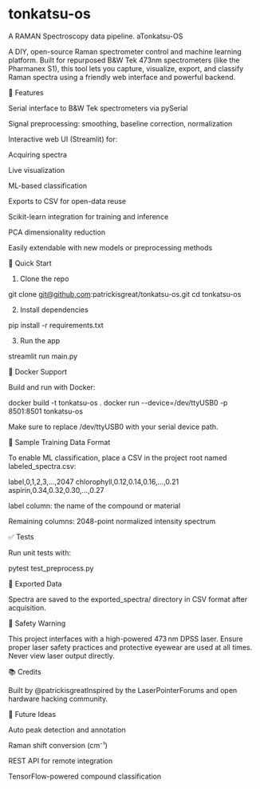 # tonkatsu-os
A RAMAN Spectroscopy data pipeline. 
aTonkatsu-OS

A DIY, open-source Raman spectrometer control and machine learning platform. Built for repurposed B&W Tek 473nm spectrometers (like the Pharmanex S1), this tool lets you capture, visualize, export, and classify Raman spectra using a friendly web interface and powerful backend.

🔧 Features

Serial interface to B&W Tek spectrometers via pySerial

Signal preprocessing: smoothing, baseline correction, normalization

Interactive web UI (Streamlit) for:

Acquiring spectra

Live visualization

ML-based classification

Exports to CSV for open-data reuse

Scikit-learn integration for training and inference

PCA dimensionality reduction

Easily extendable with new models or preprocessing methods

🚀 Quick Start

1. Clone the repo

git clone git@github.com:patrickisgreat/tonkatsu-os.git
cd tonkatsu-os

2. Install dependencies

pip install -r requirements.txt

3. Run the app

streamlit run main.py

🐳 Docker Support

Build and run with Docker:

docker build -t tonkatsu-os .
docker run --device=/dev/ttyUSB0 -p 8501:8501 tonkatsu-os

Make sure to replace /dev/ttyUSB0 with your serial device path.

🧒 Sample Training Data Format

To enable ML classification, place a CSV in the project root named labeled_spectra.csv:

label,0,1,2,3,...,2047
chlorophyll,0.12,0.14,0.16,...,0.21
aspirin,0.34,0.32,0.30,...,0.27

label column: the name of the compound or material

Remaining columns: 2048-point normalized intensity spectrum

✅ Tests

Run unit tests with:

pytest test_preprocess.py

📁 Exported Data

Spectra are saved to the exported_spectra/ directory in CSV format after acquisition.

🚡 Safety Warning

This project interfaces with a high-powered 473 nm DPSS laser. Ensure proper laser safety practices and protective eyewear are used at all times. Never view laser output directly.

📚 Credits

Built by @patrickisgreatInspired by the LaserPointerForums and open hardware hacking community.

🧠 Future Ideas

Auto peak detection and annotation

Raman shift conversion (cm⁻¹)

REST API for remote integration

TensorFlow-powered compound classification